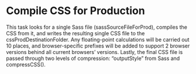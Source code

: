 # Compile CSS for Production
This task looks for a single Sass file (sassSourceFileForProd), compiles the CSS from it, and writes the resulting single CSS file to the cssProdDestinationFolder. Any floating-point calculations will be carried out 10 places, and browser-specific prefixes will be added to support 2 browser versions behind all current browsers’ versions. Lastly, the final CSS file is passed through two levels of compression: “outputStyle” from Sass and compressCSS().

